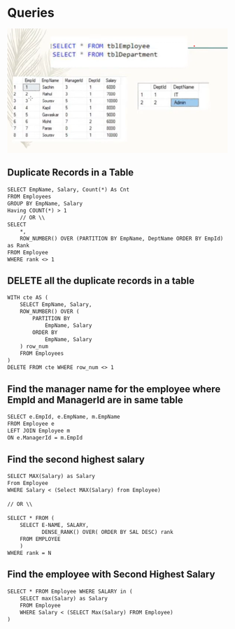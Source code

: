 # Queries

![Tables ](./img/Screenshot%202022-02-13%20185914.png)

## Duplicate Records in a Table 
```
SELECT EmpName, Salary, Count(*) As Cnt
FROM Employees 
GROUP BY EmpName, Salary
Having COUNT(*) > 1
    // OR \\
SELECT 
    *, 
    ROW_NUMBER() OVER (PARTITION BY EmpName, DeptName ORDER BY EmpId) as Rank
FROM Employee 
WHERE rank <> 1 
```

## DELETE all the duplicate records in a table 
```
WITH cte AS (
    SELECT EmpName, Salary, 
    ROW_NUMBER() OVER (
        PARTITION BY 
            EmpName, Salary
        ORDER BY 
            EmpName, Salary
    ) row_num 
    FROM Employees
)
DELETE FROM cte WHERE row_num <> 1
```

## Find the manager name for the employee where EmpId and ManagerId are in same table 
````
SELECT e.EmpId, e.EmpName, m.EmpName
FROM Employee e
LEFT JOIN Employee m 
ON e.ManagerId = m.EmpId 
````

## Find the second highest salary 
```
SELECT MAX(Salary) as Salary
From Employee 
WHERE Salary < (Select MAX(Salary) from Employee)

// OR \\ 

SELECT * FROM (
    SELECT E-NAME, SALARY, 
           DENSE_RANK() OVER( ORDER BY SAL DESC) rank
    FROM EMPLOYEE
    )
WHERE rank = N  

```
## Find the employee with Second Highest Salary 
```
SELECT * FROM Employee WHERE SALARY in (
    SELECT max(Salary) as Salary 
    FROM Employee 
    WHERE Salary < (SELECT Max(Salary) FROM Employee)
)
```